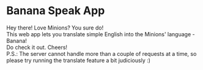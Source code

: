 # Banana Speak App
Hey there!
Love Minions? You sure do!  
This web app lets you translate simple English into the Minions' language - Banana!  
Do check it out.
Cheers!  
P.S.: The server cannot handle more than a couple of requests at a time, so please try running the translate feature a bit judiciously :)
